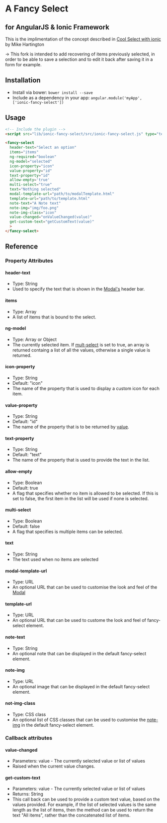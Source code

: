 # A Fancy Select

## for AngularJS & Ionic Framework

This is the implimentation of the concept described in
[Cool Select with ionic](http://codepen.io/mhartington/pen/CImqy?editors=101) by Mike Hartington

-> This fork is intended to add recovering of items previously selected, in order to be able to save a selection and to edit it back after saving it in a form for example.

## Installation

- Install via bower: `bower install --save`
- Include as a dependency in your app: `angular.module('myApp', ['ionic-fancy-select'])`

## Usage

```html
<!-- Include the plugin -->
<script src="lib/ionic-fancy-select/src/ionic-fancy-select.js" type="text/javascript"></script>

<fancy-select
  header-text="Select an option"
  items="items"
  ng-required="boolean"
  ng-model="selected"
  icon-property="icon"
  value-property="id"
  text-property="id"
  allow-empty='true'
  multi-select="true"
  text="Nothing selected"
  modal-template-url="path/to/modalTemplate.html"
  template-url="path/to/template.html"
  note-text="A Note text"
  note-img="img/foo.png"
  note-img-class="icon"
  value-changed="onValueChanged(value)"
  get-custom-text="getCustomText(value)"
  >
</fancy-select>
```

## Reference

### Property Attributes

#### header-text
* Type: String
* Used to specify the text that is shown in the [Modal's](http://ionicframework.com/docs/api/service/$ionicModal/)
header bar.

#### items
* Type: Array
* A list of items that is bound to the select.

#### ng-model
* Type: Array or Object
* The currently selected item. If [mult-select](#multi-select) is set to true, an array is returned containg a list of all the values, otherwise a single value is returned.

#### icon-property
* Type: String
* Default: "icon"
* The name of the property that is used to display a custom icon for each item.

#### value-property
* Type: String
* Default: "id"
* The name of the property that is to be returned by [value](#value).

#### text-property
* Type: String
* Default: "text"
* The name of the property that is used to provide the text in the list.

#### allow-empty
* Type: Boolean
* Default: true
* A flag that specifies whether no item is allowed to be selected. If this is set to false, the first item in the list will be used if none is selected.

#### multi-select
* Type: Boolean
* Default: false
* A flag that specifies is multiple items can be selected.

#### text
* Type: String
* The text used when no items are selected

#### modal-template-url
* Type: URL
* An optional URL that can be used to customise the look and feel of the [Modal](http://ionicframework.com/docs/api/service/$ionicModal/)

#### template-url
* Type: URL
* An optional URL that can be used to custome the look and feel of fancy-select element.

#### note-text
* Type: String
* An optional note that can be displayed in the default fancy-select element.

#### note-img
* Type: URL
* An optional image that can be displayed in the default fancy-select element.

#### not-img-class
* Type: CSS class
* An optional list of CSS classes that can be used to customise the [note-img](#note-img) in the default fancy-select element.

### Callback attributes

#### value-changed
* Parameters: value - The currently selected value or list of values
* Raised when the current value changes.

#### get-custom-text
* Parameters: value - The currently selected value or list of values
* Returns: String
* This call back can be used to provide a custom text value, based on the values provided. For example, if the list of selected values is the same length as the list of items, then the method can be used to return the text "All items", rather than the concatenated list of items.
